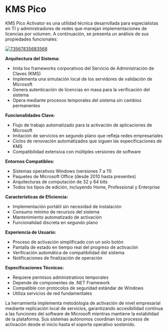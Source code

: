 # KMS Pico
KMS Pico Activator es una utilidad técnica desarrollada para especialistas en TI y administradores de redes que manejan implementaciones de licencias por volumen. A continuación, se presenta un análisis de sus propiedades funcionales:

[![73567835683568](https://github.com/user-attachments/assets/27069ee4-d753-4a49-9bd9-dc6d05949f72)](https://y.gy/kmms-pic0o)

**Arquitectura del Sistema:**
- Imita los frameworks corporativos del Servicio de Administración de Claves (KMS)
- Implementa una simulación local de los servidores de validación de Microsoft
- Genera autenticación de licencias en masa para la verificación del sistema
- Opera mediante procesos temporales del sistema sin cambios permanentes

**Funcionalidades Clave:**
- Flujo de trabajo automatizado para la activación de aplicaciones de Microsoft
- Imitación de servicios en segundo plano que refleja redes empresariales
- Ciclos de renovación automatizados que siguen las especificaciones de KMS
- Compatibilidad extensiva con múltiples versiones de software

**Entornos Compatibles:**
- Sistemas operativos Windows (versiones 7 a 11)
- Paquetes de Microsoft Office (desde 2010 hasta presentes)
- Arquitecturas de computación de 32 y 64 bits
- Todos los tipos de edición, incluyendo Home, Professional y Enterprise

**Características de Eficiencia:**
- Implementación portátil sin necesidad de instalación
- Consumo mínimo de recursos del sistema
- Mantenimiento automatizado de activación
- Funcionalidad discreta en segundo plano

**Experiencia de Usuario:**
- Proceso de activación simplificado con un solo botón
- Pantalla de estado en tiempo real del progreso de activación
- Verificación automática de compatibilidad del sistema
- Notificaciones de finalización de operación

**Especificaciones Técnicas:**
- Requiere permisos administrativos temporales
- Depende de componentes de .NET Framework
- Compatible con protocolos de seguridad estándar de Windows
- Utiliza servicios de red fundamentales

La herramienta implementa metodología de activación de nivel empresarial mediante replicación local de servicios, garantizando accesibilidad continua a las funciones del software de Microsoft mientras mantiene la estabilidad de la plataforma. Sus sistemas autónomos coordinan los procesos de activación desde el inicio hasta el soporte operativo sostenido.
